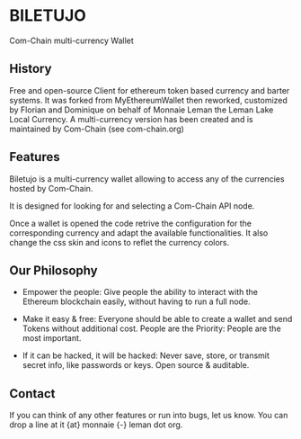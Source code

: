# BILETUJO #
Com-Chain multi-currency Wallet

## History 
Free and open-source Client for ethereum token based currency and
barter systems.  It was forked from MyEthereumWallet then reworked,
customized by Florian and Dominique on behalf of Monnaie Leman the
Leman Lake Local Currency. A multi-currency version has been created
and is maintained by Com-Chain (see com-chain.org)

## Features

Biletujo is a multi-currency wallet allowing to access any of the
currencies hosted by Com-Chain.

It is designed for looking for and selecting a Com-Chain API node.

Once a wallet is opened the code retrive the configuration for the
corresponding currency and adapt the available functionalities. It
also change the css skin and icons to reflet the currency colors.


## Our Philosophy

- Empower the people: Give people the ability to interact with the
  Ethereum blockchain easily, without having to run a full node.

- Make it easy & free: Everyone should be able to create a wallet and
send Tokens without additional cost.  People are the Priority: People
are the most important.

- If it can be hacked, it will be hacked: Never save, store, or
  transmit secret info, like passwords or keys. Open source &
  auditable.

## Contact

If you can think of any other features or run into bugs, let us
know. You can drop a line at it {at} monnaie {-} leman dot org.
